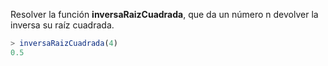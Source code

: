 ﻿Resolver la función **inversaRaizCuadrada**, que da un número n devolver la
inversa su raíz cuadrada.

```javascript
> inversaRaizCuadrada(4)
0.5
```
